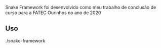 Snake Framework foi desenvolvido como meu trabalho de conclusão de curso para a FATEC Ourinhos no ano de 2020

## Uso
./snake-framework